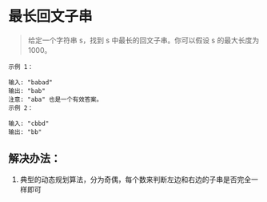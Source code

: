 # 最长回文子串

> 给定一个字符串 s，找到 s 中最长的回文子串。你可以假设 s 的最大长度为 1000。

```
示例 1：

输入: "babad"
输出: "bab"
注意: "aba" 也是一个有效答案。
示例 2：

输入: "cbbd"
输出: "bb"

```


## 解决办法：
1. 典型的动态规划算法，分为奇偶，每个数来判断左边和右边的子串是否完全一样即可
